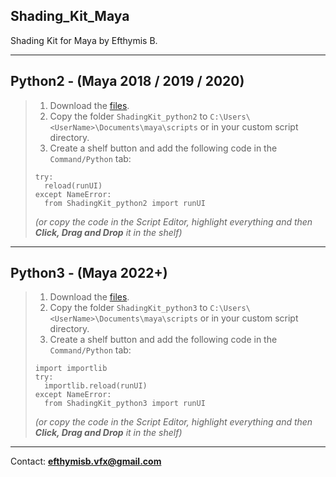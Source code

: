 ## Shading_Kit_Maya
 Shading Kit for Maya by Efthymis B.

---

## Python2 - (**Maya 2018 / 2019 / 2020**)

>1. Download the [files](archive/refs/heads/main.zip).  
>2. Copy the folder `ShadingKit_python2` to `C:\Users\<UserName>\Documents\maya\scripts` or in your custom script directory.
>3. Create a shelf button and add the following code in the `Command/Python` tab:
>```
>try:
>   reload(runUI)
>except NameError:
>   from ShadingKit_python2 import runUI
> ```
> *(or copy the code in the Script Editor, highlight everything and then **Click, Drag and Drop** it in the shelf)*
---

## Python3 -  (**Maya 2022+**)

>1. Download the [files](https://github.com/EfthymisB/Shading_Kit_Maya/archive/refs/heads/main.zip).
>2. Copy the folder `ShadingKit_python3` to `C:\Users\<UserName>\Documents\maya\scripts` or in your custom script directory.
>3. Create a shelf button and add the following code in the `Command/Python` tab:
>```
>import importlib
>try:
>   importlib.reload(runUI)
>except NameError:
>   from ShadingKit_python3 import runUI
> ```
> *(or copy the code in the Script Editor, highlight everything and then **Click, Drag and Drop** it in the shelf)*
---

Contact: **[efthymisb.vfx@gmail.com](mailto:efthymisb.vfx@gmail.com)**

